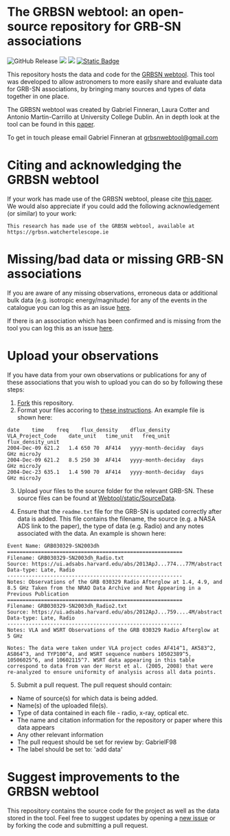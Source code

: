 # The GRBSN webtool: an open-source repository for GRB-SN associations 
![GitHub Release](https://img.shields.io/github/v/release/GabrielF98/GRBSNWebtool?color=teal)
![](https://img.shields.io/badge/numgrbsne-61-0c71f3)
![](https://img.shields.io/badge/standardised-90%25-8A2BE2)
[![Static Badge](https://img.shields.io/badge/doi-10.1016/j.ascom.2025.100954-f0b840)](https://doi.org/10.1016/j.ascom.2025.100954)

This repository hosts the data and code for the [GRBSN webtool](https://grbsn.watchertelescope.ie). This tool was developed to allow astronomers to more easily share and evaluate data for GRB-SN associations, by bringing many sources and types of data together in one place.

The GRBSN webtool was created by Gabriel Finneran, Laura Cotter and Antonio Martin-Carrillo at University College Dublin. An in depth look at the tool can be found in this [paper](https://doi.org/10.1016/j.ascom.2025.100954).

To get in touch please email Gabriel Finneran at grbsnwebtool@gmail.com

# Citing and acknowledging the GRBSN webtool
If your work has made use of the GRBSN webtool, please cite [this paper](https://doi.org/10.1016/j.ascom.2025.100954). We would also appreciate if you could add the following acknowledgement (or similar) to your work:

```text
This research has made use of the GRBSN webtool, available at https://grbsn.watchertelescope.ie
```

# Missing/bad data or missing GRB-SN associations 
If you are aware of any missing observations, erroneous data or additional bulk data (e.g. isotropic energy/magnitude) for any of the events in the catalogue you can log this as an issue [here](https://github.com/GabrielF98/GRBSNWebtool/issues/new?assignees=GabrielF98&labels=add+data&template=alert-us-about-missing-data.md&title=Missing+data+for+%3Cevent+name+here%3E). 

If there is an association which has been confirmed and is missing from the tool you can log this as an issue [here](https://github.com/GabrielF98/GRBSNWebtool/issues/new?assignees=GabrielF98&labels=missingGRBSN&template=alert-us-about-missing-event.md&title=Missing+data+for+%3Cevent+name+here%3E).

# Upload your observations
If you have data from your own observations or publications for any of these associations that you wish to upload you can do so by following these steps:
1. [Fork](https://github.com/GabrielF98/GRBSNWebtool/fork) this repository. 
2. Format your files accoring to [these instructions](https://github.com/GabrielF98/GRBSNWebtool/tree/master/Webtool/static/SourceData). An example file is shown here:
```
date	time	freq	flux_density	dflux_density	VLA_Project_Code	date_unit	time_unit	freq_unit	flux_density_unit
2004-Dec-09	621.2	1.4	650	70	AF414	yyyy-month-deciday	days	GHz	microJy
2004-Dec-09	621.2	8.5	250	30	AF414	yyyy-month-deciday	days	GHz	microJy
2004-Dec-23	635.1	1.4	590	70	AF414	yyyy-month-deciday	days	GHz	microJy
```
3. Upload your files to the source folder for the relevant GRB-SN. These source files can be found at [Webtool/static/SourceData](https://github.com/GabrielF98/GRBSNWebtool/tree/master/Webtool/static/SourceData).

4. Ensure that the `readme.txt` file for the GRB-SN is updated correctly after data is added. This file contains the filename, the source (e.g. a NASA ADS link to the paper), the type of data (e.g. Radio) and any notes associated with the data. An example is shown here: 

```
Event Name: GRB030329-SN2003dh
=========================================================
Filename: GRB030329-SN2003dh_Radio.txt
Source: https://ui.adsabs.harvard.edu/abs/2013ApJ...774...77M/abstract
Data-type: Late, Radio
---------------------------------------------------------
Notes: Observations of the GRB 030329 Radio Afterglow at 1.4, 4.9, and 8.5 GHz Taken from the NRAO Data Archive and Not Appearing in a Previous Publication
=========================================================
Filename: GRB030329-SN2003dh_Radio2.txt
Source: https://ui.adsabs.harvard.edu/abs/2012ApJ...759....4M/abstract
Data-type: Late, Radio
---------------------------------------------------------
Notes: VLA and WSRT Observations of the GRB 030329 Radio Afterglow at 5 GHz

Notes: The data were taken under VLA project codes AF414^1, AK583^2, AS864^3, and TYP100^4, and WSRT sequence numbers 10502389^5, 10506025^6, and 10602115^7. WSRT data appearing in this table correspond to data from van der Horst et al. (2005, 2008) that were re-analyzed to ensure uniformity of analysis across all data points.
```

5. Submit a pull request. The pull request should contain:
 * Name of source(s) for which data is being added.
 * Name(s) of the uploaded file(s). 
 * Type of data contained in each file - radio, x-ray, optical etc. 
 * The name and citation information for the repository or paper where this data appears
 * Any other relevant information
 * The pull request should be set for review by: GabrielF98
 * The label should be set to: 'add data'

# Suggest improvements to the GRBSN webtool
This repository contains the source code for the project as well as the data stored in the tool. Feel free to suggest updates by opening a [new issue](https://github.com/GabrielF98/GRBSNWebtool/issues/new) or by forking the code and submitting a pull request.

